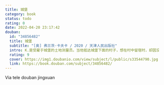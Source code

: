 ```yaml
---
title: 城堡
category: book
status: todo
rating: 0
date: 2022-04-20 23:17:42
douban:
  id: "34856482"
  title: 城堡
  subtitle: "[奥] 弗兰茨·卡夫卡 / 2020 / 天津人民出版社"
  intro: K.是受雇于城堡的土地测量员。当他抵达城堡下面的村子，想在村中留宿时，却因没有城堡的留宿许可而遭受冷遇。为了确认城堡对自己的任命，K.想方设法接近城堡。但面对管理制度森严的城堡和恪守规则的村民们，K.感到十分无奈，似乎每向前迈一步，就会堵死一条去往城堡的路。城堡虽然近在咫尺，却是K.可望而不可即的……
  rating: 9
  cover: https://img1.doubanio.com/view/subject/l/public/s33544790.jpg
  link: https://book.douban.com/subject/34856482/
---
```


Via tele douban jingxuan